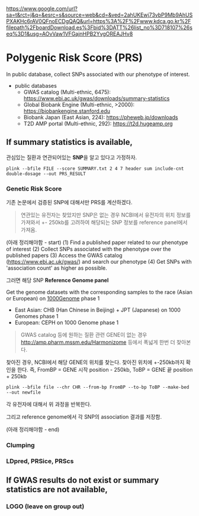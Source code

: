 https://www.google.com/url?sa=t&rct=j&q=&esrc=s&source=web&cd=&ved=2ahUKEwj73vbP9Mb9AhUSPXAKHc6rAV0QFnoECDgQAQ&url=https%3A%2F%2Fwww.kdca.go.kr%2Ffilepath%2FboardDownload.es%3Fbid%3DATT%26list_no%3D718107%26seq%3D1&usg=AOvVaw1VFGajnHPB2YvgOREAJHv8




# Polygenic Risk Score (PRS)

In public database, collect SNPs associated with our phenotype of interest.

- public databases
  * GWAS catalog (Multi-ethnic, 6475): https://www.ebi.ac.uk/gwas/downloads/summary-statistics
  * Global Biobank Engine (Multi-ethnic, >2000): https://biobankengine.stanford.edu
  * Biobank Japan (East Asian, 224): https://pheweb.jp/downloads
  * T2D AMP portal (Multi-ethnic, 292): https://t2d.hugeamp.org


## If summary statistics is available,

관심있는 질환과 연관되어있는 **SNP**을 알고 있다고 가정하자.

```plink --bfile FILE --score SUMMARY.txt 2 4 7 header sum include-cnt double-dosage --out PRS_RESULT```




### Genetic Risk Score
기존 논문에서 검증된 SNP에 대해서만 PRS를 계산하겠다. 

> 연관있는 유전자는 찾았지만 SNP은 없는 경우
NCBI에서 유전자의 위치 정보를 가져와서 +- 250kb를 고려하여 해당되는 SNP 정보를 reference panel에서 가져옴.


(아래 정리해야함 - start)
(1) Find a published paper related to our phenotype of interest
(2) Collect SNPs associated with the phenotype over the published papers
(3) Access the GWAS catalog (https://www.ebi.ac.uk/gwas/) and search our phenotype
(4) Get SNPs with 'association count' as higher as possible.



그러면 해당 SNP **Reference Genome panel**

Get the genome datasets with the corresponding samples to the race (Asian or European) on [1000Genome](https://www.internationalgenome.org/data-portal/sample) phase 1
- East Asian: CHB (Han Chinese in Beijing) + JPT (Japanese) on 1000 Genomes phase 1
- European: CEPH on 1000 Genome phase 1

> GWAS catalog 등에 원하는 질환 관련 GENE이 없는 경우
http://amp.pharm.mssm.edu/Harmonizome 등에서 폭넓게 한번 더 찾아본다.

찾아진 경우, NCBI에서 해당 GENE의 위치를 찾는다. 찾아진 위치에 +-250kb까지 확인을 한다.
즉, FromBP = GENE 시작 position - 250kb, ToBP = GENE 끝 position + 250kb 

```plink --bfile file --chr CHR --from-bp FromBP --to-bp ToBP --make-bed --out newfile```

각 유전자에 대해서 위 과정을 반복한다.

그리고 reference genome에서 각 SNP의 association 결과를 저장함.

(아래 정리해야함 - end)



### Clumping
### LDpred, PRSice, PRScs

## If GWAS results do not exist or summary statistics are not available,
### LOGO (leave on group out)



